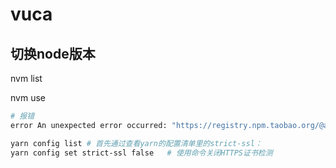 # vuca

## 切换node版本

nvm list

nvm use <version>

~~~bash
# 报错
error An unexpected error occurred: "https://registry.npm.taobao.org/@ant-design%2fpro-chat: certificate has expired".

yarn config list # 首先通过查看yarn的配置清单里的strict-ssl：
yarn config set strict-ssl false   # 使用命令关闭HTTPS证书检测
~~~

